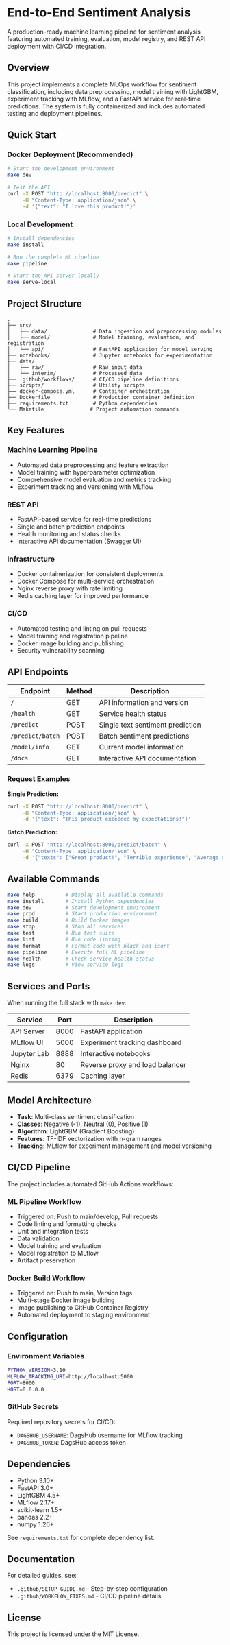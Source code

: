 # End-to-End Sentiment Analysis

A production-ready machine learning pipeline for sentiment analysis featuring automated training, evaluation, model registry, and REST API deployment with CI/CD integration.

## Overview

This project implements a complete MLOps workflow for sentiment classification, including data preprocessing, model training with LightGBM, experiment tracking with MLflow, and a FastAPI service for real-time predictions. The system is fully containerized and includes automated testing and deployment pipelines.

## Quick Start

### Docker Deployment (Recommended)

```bash
# Start the development environment
make dev

# Test the API
curl -X POST "http://localhost:8000/predict" \
     -H "Content-Type: application/json" \
     -d '{"text": "I love this product!"}'
```

### Local Development

```bash
# Install dependencies
make install

# Run the complete ML pipeline
make pipeline

# Start the API server locally
make serve-local
```

## Project Structure

```
.
├── src/
│   ├── data/               # Data ingestion and preprocessing modules
│   ├── model/              # Model training, evaluation, and registration
│   └── api/                # FastAPI application for model serving
├── notebooks/              # Jupyter notebooks for experimentation
├── data/
│   ├── raw/                # Raw input data
│   └── interim/            # Processed data
├── .github/workflows/      # CI/CD pipeline definitions
├── scripts/                # Utility scripts
├── docker-compose.yml      # Container orchestration
├── Dockerfile              # Production container definition
├── requirements.txt        # Python dependencies
└── Makefile               # Project automation commands
```

## Key Features

### Machine Learning Pipeline

- Automated data preprocessing and feature extraction
- Model training with hyperparameter optimization
- Comprehensive model evaluation and metrics tracking
- Experiment tracking and versioning with MLflow

### REST API

- FastAPI-based service for real-time predictions
- Single and batch prediction endpoints
- Health monitoring and status checks
- Interactive API documentation (Swagger UI)

### Infrastructure

- Docker containerization for consistent deployments
- Docker Compose for multi-service orchestration
- Nginx reverse proxy with rate limiting
- Redis caching layer for improved performance

### CI/CD

- Automated testing and linting on pull requests
- Model training and registration pipeline
- Docker image building and publishing
- Security vulnerability scanning

## API Endpoints

| Endpoint         | Method | Description                      |
| ---------------- | ------ | -------------------------------- |
| `/`              | GET    | API information and version      |
| `/health`        | GET    | Service health status            |
| `/predict`       | POST   | Single text sentiment prediction |
| `/predict/batch` | POST   | Batch sentiment predictions      |
| `/model/info`    | GET    | Current model information        |
| `/docs`          | GET    | Interactive API documentation    |

### Request Examples

**Single Prediction:**

```bash
curl -X POST "http://localhost:8000/predict" \
     -H "Content-Type: application/json" \
     -d '{"text": "This product exceeded my expectations!"}'
```

**Batch Prediction:**

```bash
curl -X POST "http://localhost:8000/predict/batch" \
     -H "Content-Type: application/json" \
     -d '{"texts": ["Great product!", "Terrible experience", "Average quality"]}'
```

## Available Commands

```bash
make help          # Display all available commands
make install       # Install Python dependencies
make dev           # Start development environment
make prod          # Start production environment
make build         # Build Docker images
make stop          # Stop all services
make test          # Run test suite
make lint          # Run code linting
make format        # Format code with black and isort
make pipeline      # Execute full ML pipeline
make health        # Check service health status
make logs          # View service logs
```

## Services and Ports

When running the full stack with `make dev`:

| Service     | Port | Description                     |
| ----------- | ---- | ------------------------------- |
| API Server  | 8000 | FastAPI application             |
| MLflow UI   | 5000 | Experiment tracking dashboard   |
| Jupyter Lab | 8888 | Interactive notebooks           |
| Nginx       | 80   | Reverse proxy and load balancer |
| Redis       | 6379 | Caching layer                   |

## Model Architecture

- **Task**: Multi-class sentiment classification
- **Classes**: Negative (-1), Neutral (0), Positive (1)
- **Algorithm**: LightGBM (Gradient Boosting)
- **Features**: TF-IDF vectorization with n-gram ranges
- **Tracking**: MLflow for experiment management and model versioning

## CI/CD Pipeline

The project includes automated GitHub Actions workflows:

### ML Pipeline Workflow

- Triggered on: Push to main/develop, Pull requests
- Code linting and formatting checks
- Unit and integration tests
- Data validation
- Model training and evaluation
- Model registration to MLflow
- Artifact preservation

### Docker Build Workflow

- Triggered on: Push to main, Version tags
- Multi-stage Docker image building
- Image publishing to GitHub Container Registry
- Automated deployment to staging environment

## Configuration

### Environment Variables

```bash
PYTHON_VERSION=3.10
MLFLOW_TRACKING_URI=http://localhost:5000
PORT=8000
HOST=0.0.0.0
```

### GitHub Secrets

Required repository secrets for CI/CD:

- `DAGSHUB_USERNAME`: DagsHub username for MLflow tracking
- `DAGSHUB_TOKEN`: DagsHub access token

## Dependencies

- Python 3.10+
- FastAPI 3.0+
- LightGBM 4.5+
- MLflow 2.17+
- scikit-learn 1.5+
- pandas 2.2+
- numpy 1.26+

See `requirements.txt` for complete dependency list.

## Documentation

For detailed guides, see:

- `.github/SETUP_GUIDE.md` - Step-by-step configuration
- `.github/WORKFLOW_FIXES.md` - CI/CD pipeline details

## License

This project is licensed under the MIT License.
